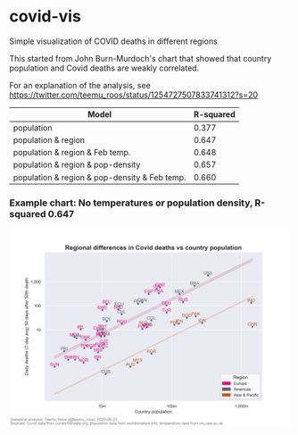 # covid-vis
Simple visualization of COVID deaths in different regions

This started from John Burn-Murdoch's chart that showed that country population and Covid deaths are weakly correlated.

For an explanation of the analysis, see https://twitter.com/teemu_roos/status/1254727507833741312?s=20

Model | R-squared
------|----------
population | 0.377
population & region | 0.647
population & region & Feb temp. | 0.648
population & region & pop-density | 0.657
population & region & pop-density & Feb temp. | 0.660

### Example chart: No temperatures or population density, R-squared 0.647

![](figures/Rsquared.png)
